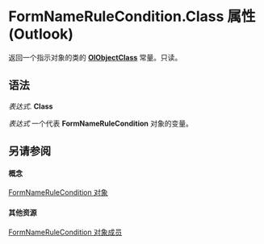 
# FormNameRuleCondition.Class 属性 (Outlook)

返回一个指示对象的类的  **[OlObjectClass](33d724b3-df3c-2a7f-a80f-93b66d96f588.md)** 常量。只读。


## 语法

 _表达式_. **Class**

 _表达式_ 一个代表 **FormNameRuleCondition** 对象的变量。


## 另请参阅


#### 概念


[FormNameRuleCondition 对象](75b7f687-66e6-4863-b8aa-f19e98fedc45.md)
#### 其他资源


[FormNameRuleCondition 对象成员](deb9d55d-e217-9f31-3375-7713f98f3244.md)